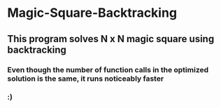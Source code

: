 # Magic-Square-Backtracking
## This program solves N x N magic square using backtracking
### Even though the number of function calls in the optimized solution is the same, it runs noticeably faster
### :)
